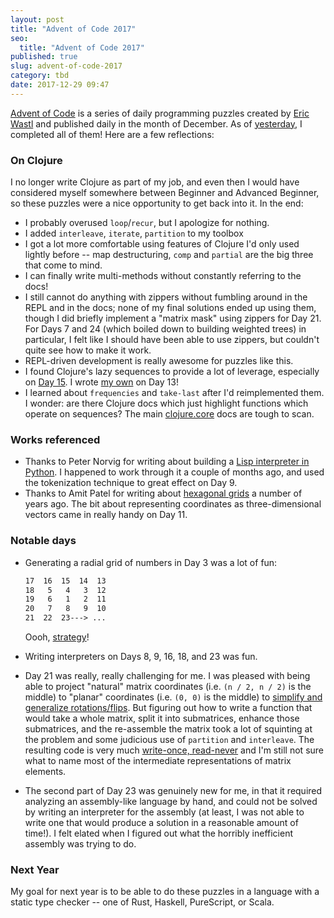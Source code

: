 ```yaml
---
layout: post
title: "Advent of Code 2017"
seo:
  title: "Advent of Code 2017"
published: true
slug: advent-of-code-2017
category: tbd
date: 2017-12-29 09:47
---
```


[Advent of Code][aoc] is a series of daily programming puzzles created by [Eric Wastl][wastl] and published daily in the month of December.
As of [yesterday][gh], I completed all of them!
Here are a few reflections:

### On Clojure

I no longer write Clojure as part of my job, and even then I would have considered myself somewhere between Beginner and Advanced Beginner, so these puzzles were a nice opportunity to get back into it.
In the end:

- I probably overused `loop`/`recur`, but I apologize for nothing.
- I added `interleave`, `iterate`, `partition` to my toolbox
- I got a lot more comfortable using features of Clojure I'd only used lightly before -- map destructuring, `comp` and `partial` are the big three that come to mind.
- I can finally write multi-methods without constantly referring to the docs!
- I still cannot do anything with zippers without fumbling around in the REPL and in the docs; none of my final solutions ended up using them, though I did briefly implement a "matrix mask" using zippers for Day 21.
  For Days 7 and 24 (which boiled down to building weighted trees) in particular, I felt like I should have been able to use zippers, but couldn't quite see how to make it work.
- REPL-driven development is really awesome for puzzles like this.
- I found Clojure's lazy sequences to provide a lot of leverage, especially on [Day 15][fifteen].
  I wrote [my own][oscillator] on Day 13!
- I learned about `frequencies` and `take-last` after I'd reimplemented them.
  I wonder: are there Clojure docs which just highlight functions which operate on sequences?
  The main [clojure.core][core] docs are tough to scan.

### Works referenced

- Thanks to Peter Norvig for writing about building a [Lisp interpreter in Python][norvig].
  I happened to work through it a couple of months ago, and used the tokenization technique to great effect on Day 9.
- Thanks to Amit Patel for writing about [hexagonal grids][redblob] a number of years ago.
  The bit about representing coordinates as three-dimensional vectors came in really handy on Day 11.

### Notable days

- Generating a radial grid of numbers in Day 3 was a lot of fun:

    ```txt
    17  16  15  14  13
    18   5   4   3  12
    19   6   1   2  11
    20   7   8   9  10
    21  22  23---> ...
    ```

    Oooh, [strategy][strategy]!
- Writing interpreters on Days 8, 9, 16, 18, and 23 was fun.
- Day 21 was really, really challenging for me.
  I was pleased with being able to project "natural" matrix coordinates (i.e. `(n / 2, n / 2)` is the middle) to "planar" coordinates (i.e. `(0, 0)` is the middle) to [simplify and generalize rotations/flips][rotate-and-flip].
  But figuring out how to write a function that would take a whole matrix, split it into submatrices, enhance those submatrices, and the re-assemble the matrix took a lot of squinting at the problem and some judicious use of `partition` and `interleave`.
  The resulting code is very much [write-once, read-never][darkmagic] and I'm still not sure what to name most of the intermediate representations of matrix elements.
- The second part of Day 23 was genuinely new for me, in that it required analyzing an assembly-like language by hand, and could not be solved by writing an interpreter for the assembly (at least, I was not able to write one that would produce a solution in a reasonable amount of time!).
  I felt elated when I figured out what the horribly inefficient assembly was trying to do.

### Next Year

My goal for next year is to be able to do these puzzles in a language with a static type checker -- one of Rust, Haskell, PureScript, or Scala.

[aoc]: https://adventofcode.com/2017
[wastl]: http://was.tl/
[gh]: https://github.com/bcobb/advent-of-code-2017/commit/07fd7c4e961cdde66248b8574320537af97abbad
[norvig]: http://norvig.com/lispy.html
[redblob]: https://www.redblobgames.com/grids/hexagons/
[oscillator]: https://github.com/bcobb/advent-of-code-2017/blob/master/src/advent/thirteen.clj#L21-L29
[fifteen]: https://github.com/bcobb/advent-of-code-2017/blob/master/src/advent/fifteen.clj
[core]: https://clojuredocs.org/clojure.core
[strategy]: https://github.com/bcobb/advent-of-code-2017/blob/master/src/advent/three.clj#L3-L23
[darkmagic]: https://github.com/bcobb/advent-of-code-2017/blob/master/src/advent/twenty_one.clj#L146-L156
[rotate-and-flip]: https://github.com/bcobb/advent-of-code-2017/blob/master/src/advent/twenty_one.clj#L57-L83
